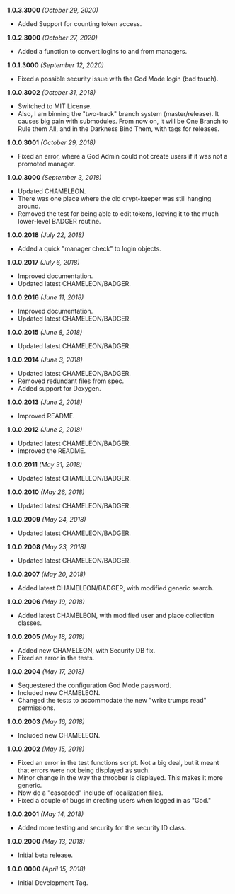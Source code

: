 **1.0.3.3000** *(October 29, 2020)*

- Added Support for counting token access.

**1.0.2.3000** *(October 27, 2020)*

- Added a function to convert logins to and from managers.

**1.0.1.3000** *(September 12, 2020)*

- Fixed a possible security issue with the God Mode login (bad touch).

**1.0.0.3002** *(October 31, 2018)*

- Switched to MIT License.
- Also, I am binning the "two-track" branch system (master/release). It causes big pain with submodules. From now on, it will be One Branch to Rule them All, and in the Darkness Bind Them, with tags for releases.

**1.0.0.3001** *(October 29, 2018)*

- Fixed an error, where a God Admin could not create users if it was not a promoted manager.

**1.0.0.3000** *(September 3, 2018)*

- Updated CHAMELEON.
- There was one place where the old crypt-keeper was still hanging around.
- Removed the test for being able to edit tokens, leaving it to the much lower-level BADGER routine.

**1.0.0.2018** *(July 22, 2018)*

- Added a quick "manager check" to login objects.

**1.0.0.2017** *(July 6, 2018)*

- Improved documentation.
- Updated latest CHAMELEON/BADGER.

**1.0.0.2016** *(June 11, 2018)*

- Improved documentation.
- Updated latest CHAMELEON/BADGER.

**1.0.0.2015** *(June 8, 2018)*

- Updated latest CHAMELEON/BADGER.

**1.0.0.2014** *(June 3, 2018)*

- Updated latest CHAMELEON/BADGER.
- Removed redundant files from spec.
- Added support for Doxygen.

**1.0.0.2013** *(June 2, 2018)*

- Improved README.

**1.0.0.2012** *(June 2, 2018)*

- Updated latest CHAMELEON/BADGER.
- improved the README.

**1.0.0.2011** *(May 31, 2018)*

- Updated latest CHAMELEON/BADGER.

**1.0.0.2010** *(May 26, 2018)*

- Updated latest CHAMELEON/BADGER.

**1.0.0.2009** *(May 24, 2018)*

- Updated latest CHAMELEON/BADGER.

**1.0.0.2008** *(May 23, 2018)*

- Updated latest CHAMELEON/BADGER.

**1.0.0.2007** *(May 20, 2018)*

- Added latest CHAMELEON/BADGER, with modified generic search.

**1.0.0.2006** *(May 19, 2018)*

- Added latest CHAMELEON, with modified user and place collection classes.

**1.0.0.2005** *(May 18, 2018)*

- Added new CHAMELEON, with Security DB fix.
- Fixed an error in the tests.

**1.0.0.2004** *(May 17, 2018)*

- Sequestered the configuration God Mode password.
- Included new CHAMELEON.
- Changed the tests to accommodate the new "write trumps read" permissions.

**1.0.0.2003** *(May 16, 2018)*

- Included new CHAMELEON.

**1.0.0.2002** *(May 15, 2018)*

- Fixed an error in the test functions script. Not a big deal, but it meant that errors were not being displayed as such.
- Minor change in the way the throbber is displayed. This makes it more generic.
- Now do a "cascaded" include of localization files.
- Fixed a couple of bugs in creating users when logged in as "God."

**1.0.0.2001** *(May 14, 2018)*

- Added more testing and security for the security ID class.

**1.0.0.2000** *(May 13, 2018)*

- Initial beta release.

**1.0.0.0000** *(April 15, 2018)*

- Initial Development Tag.